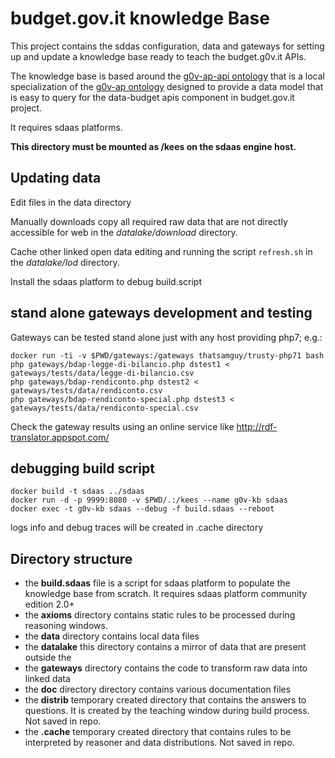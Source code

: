 # budget.gov.it knowledge Base

This project contains the sddas configuration, data and gateways for setting up and update a knowledge base ready to teach the budget.g0v.it APIs.

The knowledge base is based around the [g0v-ap-api ontology](http://data.budget.g0v.it/g0v-ap-api/v1) that is a local specialization of the [g0v-ap ontology](http://data.budget.g0v.it/g0v-ap/v1) designed to provide a data model that is easy to query for the data-budget apis component in budget.gov.it project.

It requires sdaas platforms.

**This directory must be mounted as /kees  on the sdaas engine host.** 

## Updating data

Edit files in the data directory

Manually downloads copy all required raw data that are not directly accessible for web in the *datalake/download* directory.

Cache other linked open data editing and running the script `refresh.sh` in the *datalake/lod* directory.

Install the sdaas platform to debug build.script

## stand alone gateways development and testing

Gateways can be tested stand alone just with any host providing php7; e.g.:

```
docker run -ti -v $PWD/gateways:/gateways thatsamguy/trusty-php71 bash
php gateways/bdap-legge-di-bilancio.php dstest1 < gateways/tests/data/legge-di-bilancio.csv 
php gateways/bdap-rendiconto.php dstest2 < gateways/tests/data/rendiconto.csv 
php gateways/bdap-rendiconto-special.php dstest3 < gateways/tests/data/rendiconto-special.csv 
```

Check the gateway results using an online service like http://rdf-translator.appspot.com/
 
## debugging build script

```
docker build -t sdaas ../sdaas
docker run -d -p 9999:8080 -v $PWD/.:/kees --name g0v-kb sdaas
docker exec -t g0v-kb sdaas --debug -f build.sdaas --reboot
```
logs info and debug traces will be created in .cache directory

## Directory structure

- the **build.sdaas** file is a script for sdaas platform to populate the knowledge base from scratch. It requires sdaas platform community edition 2.0+
- the **axioms** directory contains static rules to be processed during reasoning windows. 
- the **data** directory contains local data files
- the **datalake** this directory contains a mirror of data that are present outside the
- the **gateways** directory contains the code to transform raw data into linked data
- the **doc** directory directory contains various documentation files
- the **distrib** temporary created directory that contains the answers to questions. It is created by the teaching window during build process. Not saved in repo.
- the **.cache** temporary created directory that contains rules to be interpreted by reasoner and data distributions. Not saved in repo.
